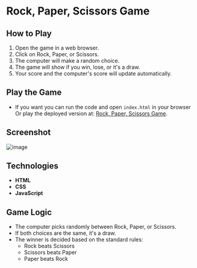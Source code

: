 # Rock, Paper, Scissors Game

## How to Play

1. Open the game in a web browser.
2. Click on Rock, Paper, or Scissors.
3. The computer will make a random choice.
4. The game will show if you win, lose, or it's a draw.
5. Your score and the computer's score will update automatically.

## Play the Game

- If you want you can run the code and open `index.html` in your browser Or play the deployed version at: [Rock, Paper, Scissors Game](https://rock-paper-scissors-game-rishika-2005.netlify.app/).

## Screenshot

![image](https://github.com/user-attachments/assets/8b5d4633-e2d1-43dd-971a-d0614774966b)

## Technologies

- **HTML**
- **CSS**
- **JavaScript**

## Game Logic

- The computer picks randomly between Rock, Paper, or Scissors.
- If both choices are the same, it's a draw.
- The winner is decided based on the standard rules:
  - Rock beats Scissors
  - Scissors beats Paper
  - Paper beats Rock
 
    
